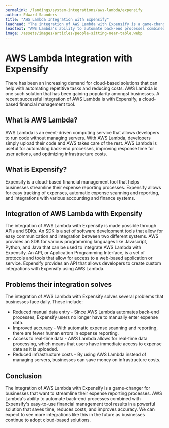 ```yaml
---
permalink: /landings/system-integrations/aws-lambda/expensify
author: Edward Saunders
title: "AWS Lambda Integration with Expensify"
leadhead: "The integration of AWS Lambda with Expensify is a game-changer for businesses that want to streamline their expense reporting processes"
leadtext: "AWS Lambda's ability to automate back-end processes combined with Expensify's easy-to-use financial management tool results in a powerful solution that saves time, reduces costs, and improves accuracy. We can expect to see more integrations like this in the future as businesses continue to adopt cloud-based solutions."
image: /assets/images/articles/people-sitting-near-table.webp
---
```

<div class="arttext">    <h1>AWS Lambda Integration with Expensify</h1>
    <p>There has been an increasing demand for cloud-based solutions that can help with automating repetitive tasks and reducing costs. AWS Lambda is one such solution that has been gaining popularity amongst businesses. A recent successful integration of AWS Lambda is with Expensify, a cloud-based financial management tool. </p>
    <h2>What is AWS Lambda?</h2>
    <p>AWS Lambda is an event-driven computing service that allows developers to run code without managing servers. With AWS Lambda, developers simply upload their code and AWS takes care of the rest. AWS Lambda is useful for automating back-end processes, improving response time for user actions, and optimizing infrastructure costs.</p>
    <h2>What is Expensify?</h2>
    <p>Expensify is a cloud-based financial management tool that helps businesses streamline their expense reporting processes. Expensify allows for easy tracking of expenses, automatic expense scanning and reporting, and integrations with various accounting and finance systems.</p>
    <h2>Integration of AWS Lambda with Expensify</h2>
    <p>The integration of AWS Lambda with Expensify is made possible through APIs and SDKs. An SDK is a set of software development tools that allow for easy communication and integration between two different systems. AWS provides an SDK for various programming languages like Javascript, Python, and Java that can be used to integrate AWS Lambda with Expensify. An API, or Application Programming Interface, is a set of protocols and tools that allow for access to a web-based application or service. Expensify provides an API that allows developers to create custom integrations with Expensify using AWS Lambda.</p>
    <h2>Problems their integration solves</h2>
    <p>The integration of AWS Lambda with Expensify solves several problems that businesses face daily. These include:</p>
    <ul>
      <li>Reduced manual data entry - Since AWS Lambda automates back-end processes, Expensify users no longer have to manually enter expense data.</li>
      <li>Improved accuracy - With automatic expense scanning and reporting, there are fewer human errors in expense reporting.</li>
      <li>Access to real-time data - AWS Lambda allows for real-time data processing, which means that users have immediate access to expense data as it is uploaded.</li>
      <li>Reduced infrastructure costs - By using AWS Lambda instead of managing servers, businesses can save money on infrastructure costs.</li>
    </ul>
    <h2>Conclusion</h2>
    <p>The integration of AWS Lambda with Expensify is a game-changer for businesses that want to streamline their expense reporting processes. AWS Lambda's ability to automate back-end processes combined with Expensify's easy-to-use financial management tool results in a powerful solution that saves time, reduces costs, and improves accuracy. We can expect to see more integrations like this in the future as businesses continue to adopt cloud-based solutions.</p>
</div>